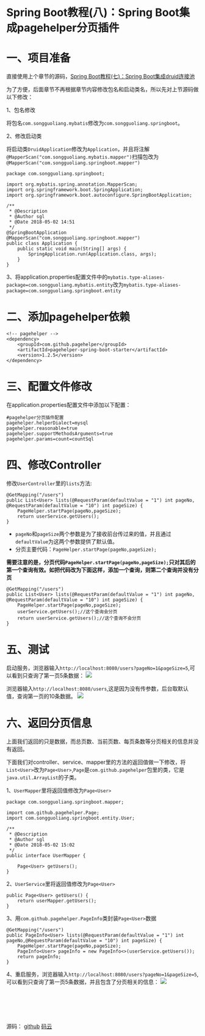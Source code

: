 # Spring Boot教程(八)：Spring Boot集成pagehelper分页插件

# 一、项目准备

直接使用上个章节的源码，[Spring Boot教程(七)：Spring Boot集成druid连接池](springboot_008.md)

为了方便，后面章节不再根据章节内容修改包名和启动类名，所以先对上节源码做以下修改：

1、包名修改

将包名`com.songguoliang.mybatis`修改为`com.songguoliang.springboot`。

2、修改启动类

将启动类`DruidApplication`修改为`Application`，并且将注解`@MapperScan("com.songguoliang.mybatis.mapper")`扫描包改为`@MapperScan("com.songguoliang.springboot.mapper")`

```
package com.songguoliang.springboot;

import org.mybatis.spring.annotation.MapperScan;
import org.springframework.boot.SpringApplication;
import org.springframework.boot.autoconfigure.SpringBootApplication;

/**
 * @Description
 * @Author sgl
 * @Date 2018-05-02 14:51
 */
@SpringBootApplication
@MapperScan("com.songguoliang.springboot.mapper")
public class Application {
    public static void main(String[] args) {
        SpringApplication.run(Application.class, args);
    }
}

```

3、将application.properties配置文件中的`mybatis.type-aliases-package=com.songguoliang.mybatis.entity`改为`mybatis.type-aliases-package=com.songguoliang.springboot.entity`



# 二、添加pagehelper依赖

```
<!-- pagehelper -->
<dependency>
    <groupId>com.github.pagehelper</groupId>
    <artifactId>pagehelper-spring-boot-starter</artifactId>
    <version>1.2.5</version>
</dependency>
```

# 三、配置文件修改

在application.properties配置文件中添加以下配置：

```
#pagehelper分页插件配置
pagehelper.helperDialect=mysql
pagehelper.reasonable=true
pagehelper.supportMethodsArguments=true
pagehelper.params=count=countSql
```

# 四、修改Controller

修改`UserController`里的`lists`方法:

```
@GetMapping("/users")
public List<User> lists(@RequestParam(defaultValue = "1") int pageNo, @RequestParam(defaultValue = "10") int pageSize) {
    PageHelper.startPage(pageNo,pageSize);
    return userService.getUsers();
}
```

- `pageNo`和`pageSize`两个参数是为了接收前台传过来的值，并且通过`defaultValue`为这两个参数提供了默认值。
- 分页主要代码：`PageHelper.startPage(pageNo,pageSize);`

**需要注意的是，分页代码`PageHelper.startPage(pageNo,pageSize);`只对其后的第一个查询有效。如把代码改为下面这样，添加一个查询，则第二个查询并没有分页**

```
@GetMapping("/users")
public List<User> lists(@RequestParam(defaultValue = "1") int pageNo, @RequestParam(defaultValue = "10") int pageSize) {
    PageHelper.startPage(pageNo,pageSize);
    userService.getUsers();//这个查询会分页
    return userService.getUsers();//这个查询不会分页
}
```

# 五、测试

启动服务，浏览器输入`http://localhost:8080/users?pageNo=1&pageSize=5`,可以看到只查询了第一页5条数据：
![](images/09_02.png)

浏览器输入`http://localhost:8080/users`,这是因为没有传参数，后台取默认值，查询第一页的10条数据。
![](images/09_01.png)

# 六、返回分页信息

上面我们返回的只是数据，而总页数、当前页数、每页条数等分页相关的信息并没有返回。

下面我们对controller、service、mapper里的方法的返回值做一下修改，将`List<User>`改为`Page<User>`,`Page`是`com.github.pagehelper`包里的类，它是`java.util.ArrayList`的子类。

1、`UserMapper`里将返回值修改为`Page<User>`

```
package com.songguoliang.springboot.mapper;

import com.github.pagehelper.Page;
import com.songguoliang.springboot.entity.User;

/**
 * @Description
 * @Author sgl
 * @Date 2018-05-02 15:02
 */
public interface UserMapper {

    Page<User> getUsers();
}

```

2、`UserService`里将返回值修改为`Page<User>`

```
public Page<User> getUsers() {
    return userMapper.getUsers();
}
```

3、用`com.github.pagehelper.PageInfo`类封装`Page<User>`数据

```
@GetMapping("/users")
public PageInfo<User> lists(@RequestParam(defaultValue = "1") int pageNo,@RequestParam(defaultValue = "10") int pageSize) {
    PageHelper.startPage(pageNo,pageSize);
    PageInfo<User> pageInfo = new PageInfo<>(userService.getUsers());
    return pageInfo;
}
```

4、重启服务，浏览器输入`http://localhost:8080/users?pageNo=1&pageSize=5`,可以看到只查询了第一页5条数据，并且包含了分页相关的信息：
![](images/09_03.png)







<br><br><br><br>

源码： 
[github](https://github.com/itinypocket/spring-boot-study/tree/master/spring-boot-pagehelper) 
[码云](https://gitee.com/itinypocket/spring-boot-study/tree/master/spring-boot-pagehelper)

